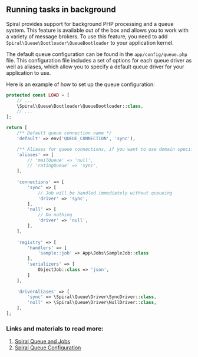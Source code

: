## Running tasks in background

Spiral provides support for background PHP processing and a queue system. This feature is available out of the box and allows you to work with a variety of message brokers. To use this feature, you need to add `Spiral\Queue\Bootloader\QueueBootloader` to your application kernel.

The default queue configuration can be found in the `app/config/queue.php` file. This configuration file includes a set of options for each queue driver as well as aliases, which allow you to specify a default queue driver for your application to use.

Here is an example of how to set up the queue configuration:

```php
protected const LOAD = [
    // ...
    \Spiral\Queue\Bootloader\QueueBootloader::class,
    // ...
];

return [
    /** Default queue connection name */
    'default' => env('QUEUE_CONNECTION', 'sync'),

    /** Aliases for queue connections, if you want to use domain specific queues */
    'aliases' => [
        // 'mailQueue' => 'null',
        // 'ratingQueue' => 'sync',
    ],
    
    'connections' => [
        'sync' => [
            // Job will be handled immediately without queueing
            'driver' => 'sync',
        ],
        'null' => [
            // Do nothing
            'driver' => 'null',
        ],
    ],
    
    'registry' => [
        'handlers' => [
            'sample::job' => App\Jobs\SampleJob::class
        ],
        'serializers' => [
            ObjectJob::class => 'json',
        ]
    ],
    
    'driverAliases' => [
        'sync' => \Spiral\Queue\Driver\SyncDriver::class,
        'null' => \Spiral\Queue\Driver\NullDriver::class,
    ],
];
```

### Links and materials to read more:
1. [Spiral Queue and Jobs](https://spiral.dev/docs/queue-jobs/3.7/en)
2. [Spiral Queue Configuration](https://spiral.dev/docs/queue-configuration/3.7/en)

